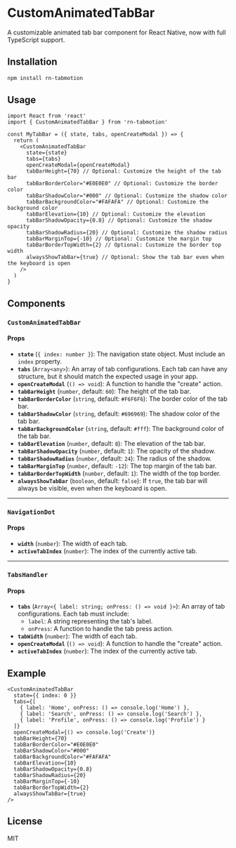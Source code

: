 # CustomAnimatedTabBar

A customizable animated tab bar component for React Native, now with full TypeScript support.

## Installation

```bash
npm install rn-tabmotion
```

## Usage

```tsx
import React from 'react'
import { CustomAnimatedTabBar } from 'rn-tabmotion'

const MyTabBar = ({ state, tabs, openCreateModal }) => {
  return (
    <CustomAnimatedTabBar
      state={state}
      tabs={tabs}
      openCreateModal={openCreateModal}
      tabBarHeight={70} // Optional: Customize the height of the tab bar
      tabBarBorderColor="#E0E0E0" // Optional: Customize the border color
      tabBarShadowColor="#000" // Optional: Customize the shadow color
      tabBarBackgroundColor="#FAFAFA" // Optional: Customize the background color
      tabBarElevation={10} // Optional: Customize the elevation
      tabBarShadowOpacity={0.8} // Optional: Customize the shadow opacity
      tabBarShadowRadius={20} // Optional: Customize the shadow radius
      tabBarMarginTop={-10} // Optional: Customize the margin top
      tabBarBorderTopWidth={2} // Optional: Customize the border top width
      alwaysShowTabBar={true} // Optional: Show the tab bar even when the keyboard is open
    />
  )
}
```

## Components

### `CustomAnimatedTabBar`

#### Props
- **`state`** (`{ index: number }`): The navigation state object. Must include an `index` property.
- **`tabs`** (`Array<any>`): An array of tab configurations. Each tab can have any structure, but it should match the expected usage in your app.
- **`openCreateModal`** (`() => void`): A function to handle the "create" action.
- **`tabBarHeight`** (`number`, default: `60`): The height of the tab bar.
- **`tabBarBorderColor`** (`string`, default: `#F6F6F6`): The border color of the tab bar.
- **`tabBarShadowColor`** (`string`, default: `#696969`): The shadow color of the tab bar.
- **`tabBarBackgroundColor`** (`string`, default: `#fff`): The background color of the tab bar.
- **`tabBarElevation`** (`number`, default: `8`): The elevation of the tab bar.
- **`tabBarShadowOpacity`** (`number`, default: `1`): The opacity of the shadow.
- **`tabBarShadowRadius`** (`number`, default: `24`): The radius of the shadow.
- **`tabBarMarginTop`** (`number`, default: `-12`): The top margin of the tab bar.
- **`tabBarBorderTopWidth`** (`number`, default: `1`): The width of the top border.
- **`alwaysShowTabBar`** (`boolean`, default: `false`): If `true`, the tab bar will always be visible, even when the keyboard is open.

---

### `NavigationDot`

#### Props
- **`width`** (`number`): The width of each tab.
- **`activeTabIndex`** (`number`): The index of the currently active tab.

---

### `TabsHandler`

#### Props
- **`tabs`** (`Array<{ label: string; onPress: () => void }>`): An array of tab configurations. Each tab must include:
  - `label`: A string representing the tab's label.
  - `onPress`: A function to handle the tab press action.
- **`tabWidth`** (`number`): The width of each tab.
- **`openCreateModal`** (`() => void`): A function to handle the "create" action.
- **`activeTabIndex`** (`number`): The index of the currently active tab.

## Example

```tsx
<CustomAnimatedTabBar
  state={{ index: 0 }}
  tabs={[
    { label: 'Home', onPress: () => console.log('Home') },
    { label: 'Search', onPress: () => console.log('Search') },
    { label: 'Profile', onPress: () => console.log('Profile') }
  ]}
  openCreateModal={() => console.log('Create')}
  tabBarHeight={70}
  tabBarBorderColor="#E0E0E0"
  tabBarShadowColor="#000"
  tabBarBackgroundColor="#FAFAFA"
  tabBarElevation={10}
  tabBarShadowOpacity={0.8}
  tabBarShadowRadius={20}
  tabBarMarginTop={-10}
  tabBarBorderTopWidth={2}
  alwaysShowTabBar={true}
/>
```

## License

MIT